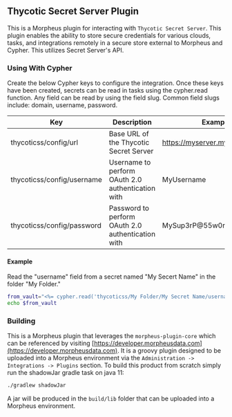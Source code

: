 ## Thycotic Secret Server Plugin

This is a Morpheus plugin for interacting with `Thycotic Secret Server`. This plugin enables the ability to store secure credentials for various clouds, tasks, and integrations remotely in a secure store external to Morpheus and Cypher. This utilizes Secret Server's API.

### Using With Cypher
Create the below Cypher keys to configure the integration. Once these keys have been created, secrets can be read in tasks using the cypher.read function. Any field can be read by using the field slug. Common field slugs include: domain, username, password.

| Key | Description | Example |
| --- | ----------- | ------- |
| thycoticss/config/url | Base URL of the Thycotic Secret Server | https://myserver.mydomain.com/ |
| thycoticss/config/username | Username to perform OAuth 2.0 authentication with | MyUsername |
| thycoticss/config/password | Password to perform OAuth 2.0 authentication with | MySup3rP@55w0rd! |

#### Example 
Read the "username" field from a secret named "My Secert Name" in the folder "My Folder."

```bash
from_vault="<%= cypher.read('thycoticss/My Folder/My Secret Name/username') %>"
echo $from_vault
```

### Building
This is a Morpheus plugin that leverages the `morpheus-plugin-core` which can be referenced by visiting [https://developer.morpheusdata.com](https://developer.morpheusdata.com). It is a groovy plugin designed to be uploaded into a Morpheus environment via the `Administration -> Integrations -> Plugins` section. To build this product from scratch simply run the shadowJar gradle task on java 11:

```bash
./gradlew shadowJar
```

A jar will be produced in the `build/lib` folder that can be uploaded into a Morpheus environment.